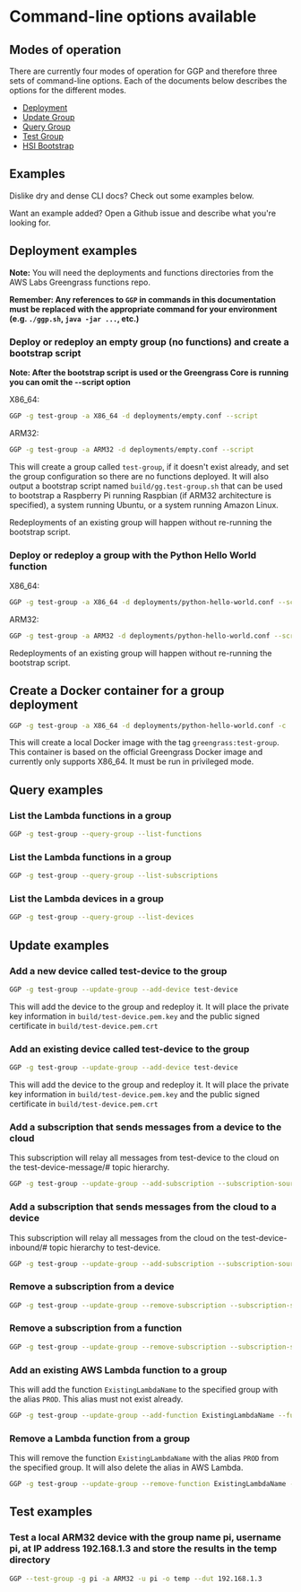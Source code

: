 # Command-line options available

## Modes of operation

There are currently four modes of operation for GGP and therefore three sets of command-line options.  Each of the
documents below describes the options for the different modes.

- [Deployment](/docs/DeploymentCommandLine.md)
- [Update Group](/docs/UpdateGroupCommandLine.md)
- [Query Group](/docs/QueryGroupCommandLine.md)
- [Test Group](/docs/TestGroupCommandLine.md)
- [HSI Bootstrap](/docs/HSIBootstrapCommandLine.md)

## Examples

Dislike dry and dense CLI docs?  Check out some examples below.

Want an example added?  Open a Github issue and describe what you're looking for.

## Deployment examples

**Note:** You will need the deployments and functions directories from the AWS Labs Greengrass functions repo.

**Remember: Any references to `GGP` in commands in this documentation must be replaced with the appropriate command for
your environment (e.g. `./ggp.sh`, `java -jar ...`, etc.)**

### Deploy or redeploy an empty group (no functions) and create a bootstrap script

**Note: After the bootstrap script is used or the Greengrass Core is running you can omit the --script option**

X86_64:

```bash
GGP -g test-group -a X86_64 -d deployments/empty.conf --script
```

ARM32:

```bash
GGP -g test-group -a ARM32 -d deployments/empty.conf --script
```

This will create a group called `test-group`, if it doesn't exist already, and set the group configuration so there are
no functions deployed.  It will also output a bootstrap script named `build/gg.test-group.sh` that can be used to
bootstrap a Raspberry Pi running Raspbian (if ARM32 architecture is specified), a system running Ubuntu,
or a system running Amazon Linux.

Redeployments of an existing group will happen without re-running the bootstrap script.

### Deploy or redeploy a group with the Python Hello World function

X86_64:

```bash
GGP -g test-group -a X86_64 -d deployments/python-hello-world.conf --script
```

ARM32:

```bash
GGP -g test-group -a ARM32 -d deployments/python-hello-world.conf --script
```

Redeployments of an existing group will happen without re-running the bootstrap script.

## Create a Docker container for a group deployment

```bash
GGP -g test-group -a X86_64 -d deployments/python-hello-world.conf -c
```

This will create a local Docker image with the tag `greengrass:test-group`. This container is
based on the official Greengrass Docker image and currently only supports X86_64. It must be
run in privileged mode.

## Query examples

### List the Lambda functions in a group

```bash
GGP -g test-group --query-group --list-functions
```

### List the Lambda functions in a group

```bash
GGP -g test-group --query-group --list-subscriptions
```

### List the Lambda devices in a group

```bash
GGP -g test-group --query-group --list-devices
```

## Update examples

### Add a new device called test-device to the group

```bash
GGP -g test-group --update-group --add-device test-device
```

This will add the device to the group and redeploy it.  It will place the private key information in
`build/test-device.pem.key` and the public signed certificate in `build/test-device.pem.crt`

### Add an existing device called test-device to the group

```bash
GGP -g test-group --update-group --add-device test-device
```

This will add the device to the group and redeploy it.  It will place the private key information in
`build/test-device.pem.key` and the public signed certificate in `build/test-device.pem.crt`

### Add a subscription that sends messages from a device to the cloud

This subscription will relay all messages from test-device to the cloud on the test-device-message/# topic hierarchy.

```bash
GGP -g test-group --update-group --add-subscription --subscription-source test-device --subscription-target cloud --subscription-subject test-device-messages/#
```

### Add a subscription that sends messages from the cloud to a device

This subscription will relay all messages from the cloud on the test-device-inbound/# topic hierarchy to test-device.

```bash
GGP -g test-group --update-group --add-subscription --subscription-source cloud --subscription-target test-device --subscription-subject test-device-inbound/#
```

### Remove a subscription from a device

```bash
GGP -g test-group --update-group --remove-subscription --subscription-source test-device --subscription-target cloud --subscription-subject test-device-messages/#
```

### Remove a subscription from a function

```bash
GGP -g test-group --update-group --remove-subscription --subscription-source HelloWorldPython:PROD --subscription-target cloud --subscription-subject test-group_Core/python/hello/world
```

### Add an existing AWS Lambda function to a group

This will add the function `ExistingLambdaName` to the specified group with the alias `PROD`.  This alias must not exist
already.

```bash
GGP -g test-group --update-group --add-function ExistingLambdaName --function-alias PROD
```

### Remove a Lambda function from a group

This will remove the function `ExistingLambdaName` with the alias `PROD` from the specified group.  It will also delete
the alias in AWS Lambda.

```bash
GGP -g test-group --update-group --remove-function ExistingLambdaName --function-alias PROD
```

## Test examples

### Test a local ARM32 device with the group name pi, username pi, at IP address 192.168.1.3 and store the results in the temp directory

```bash
GGP --test-group -g pi -a ARM32 -u pi -o temp --dut 192.168.1.3
```
